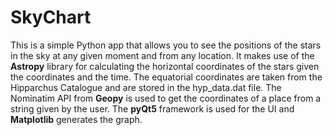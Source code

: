 # SkyChart
This is a simple Python app that allows you to see the positions of the stars in the sky at any given moment and from any location. 
It makes use of the **Astropy** library for calculating the horizontal coordinates of the stars given the coordinates and the time. 
The equatorial coordinates are taken from the Hipparchus Catalogue and are stored in the hyp_data.dat file. 
The Nominatim API from **Geopy** is used to get the coordinates of a place from a string given by the user. 
The **pyQt5** framework is used for the UI and **Matplotlib** generates the graph.
